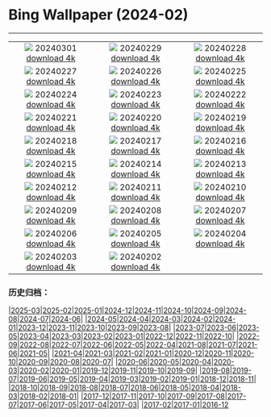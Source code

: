# Bing Wallpaper (2024-02)
**************
| | | |
| :----: | :----: | :----: |
| ![](https://www.bing.com/th?id=OHR.Schmetterlingswiese_ZH-CN3740804088_1920x1080.jpg) 20240301 [download 4k](https://www.bing.com/th?id=OHR.Schmetterlingswiese_ZH-CN3740804088_UHD.jpg) | ![](https://www.bing.com/th?id=OHR.LeapingSquirrel_ZH-CN9112090462_1920x1080.jpg) 20240229 [download 4k](https://www.bing.com/th?id=OHR.LeapingSquirrel_ZH-CN9112090462_UHD.jpg) | ![](https://www.bing.com/th?id=OHR.BamburghCastleUK_ZH-CN3201531782_1920x1080.jpg) 20240228 [download 4k](https://www.bing.com/th?id=OHR.BamburghCastleUK_ZH-CN3201531782_UHD.jpg) |
| ![](https://www.bing.com/th?id=OHR.PolarBearCubs_ZH-CN2913942257_1920x1080.jpg) 20240227 [download 4k](https://www.bing.com/th?id=OHR.PolarBearCubs_ZH-CN2913942257_UHD.jpg) | ![](https://www.bing.com/th?id=OHR.GrandCanyonWinter_ZH-CN2640803517_1920x1080.jpg) 20240226 [download 4k](https://www.bing.com/th?id=OHR.GrandCanyonWinter_ZH-CN2640803517_UHD.jpg) | ![](https://www.bing.com/th?id=OHR.MtPrevostDuncan_ZH-CN2333619635_1920x1080.jpg) 20240225 [download 4k](https://www.bing.com/th?id=OHR.MtPrevostDuncan_ZH-CN2333619635_UHD.jpg) |
| ![](https://www.bing.com/th?id=OHR.LaternFestival2024_ZH-CN8050981828_1920x1080.jpg) 20240224 [download 4k](https://www.bing.com/th?id=OHR.LaternFestival2024_ZH-CN8050981828_UHD.jpg) | ![](https://www.bing.com/th?id=OHR.HaghartsinMonastery_ZH-CN1705226096_1920x1080.jpg) 20240223 [download 4k](https://www.bing.com/th?id=OHR.HaghartsinMonastery_ZH-CN1705226096_UHD.jpg) | ![](https://www.bing.com/th?id=OHR.BrightonBoxes_ZH-CN0947219018_1920x1080.jpg) 20240222 [download 4k](https://www.bing.com/th?id=OHR.BrightonBoxes_ZH-CN0947219018_UHD.jpg) |
| ![](https://www.bing.com/th?id=OHR.YosemiteFirefall_ZH-CN2236242565_1920x1080.jpg) 20240221 [download 4k](https://www.bing.com/th?id=OHR.YosemiteFirefall_ZH-CN2236242565_UHD.jpg) | ![](https://www.bing.com/th?id=OHR.PeakDistrictNP_ZH-CN1987784653_1920x1080.jpg) 20240220 [download 4k](https://www.bing.com/th?id=OHR.PeakDistrictNP_ZH-CN1987784653_UHD.jpg) | ![](https://www.bing.com/th?id=OHR.CarnavalTenerife_ZH-CN1559136778_1920x1080.jpg) 20240219 [download 4k](https://www.bing.com/th?id=OHR.CarnavalTenerife_ZH-CN1559136778_UHD.jpg) |
| ![](https://www.bing.com/th?id=OHR.DominicaWhales_ZH-CN1293650397_1920x1080.jpg) 20240218 [download 4k](https://www.bing.com/th?id=OHR.DominicaWhales_ZH-CN1293650397_UHD.jpg) | ![](https://www.bing.com/th?id=OHR.LakeDolomites_ZH-CN2317113886_1920x1080.jpg) 20240217 [download 4k](https://www.bing.com/th?id=OHR.LakeDolomites_ZH-CN2317113886_UHD.jpg) | ![](https://www.bing.com/th?id=OHR.BackyardBird_ZH-CN0522695977_1920x1080.jpg) 20240216 [download 4k](https://www.bing.com/th?id=OHR.BackyardBird_ZH-CN0522695977_UHD.jpg) |
| ![](https://www.bing.com/th?id=OHR.HippopotamusDay_ZH-CN0518367336_1920x1080.jpg) 20240215 [download 4k](https://www.bing.com/th?id=OHR.HippopotamusDay_ZH-CN0518367336_UHD.jpg) | ![](https://www.bing.com/th?id=OHR.BowingCrane_ZH-CN0143761293_1920x1080.jpg) 20240214 [download 4k](https://www.bing.com/th?id=OHR.BowingCrane_ZH-CN0143761293_UHD.jpg) | ![](https://www.bing.com/th?id=OHR.MarignyBeads_ZH-CN9346804869_1920x1080.jpg) 20240213 [download 4k](https://www.bing.com/th?id=OHR.MarignyBeads_ZH-CN9346804869_UHD.jpg) |
| ![](https://www.bing.com/th?id=OHR.GiantTortoise_ZH-CN9220903689_1920x1080.jpg) 20240212 [download 4k](https://www.bing.com/th?id=OHR.GiantTortoise_ZH-CN9220903689_UHD.jpg) | ![](https://www.bing.com/th?id=OHR.FolegandrosGreece_ZH-CN7803666477_1920x1080.jpg) 20240211 [download 4k](https://www.bing.com/th?id=OHR.FolegandrosGreece_ZH-CN7803666477_UHD.jpg) | ![](https://www.bing.com/th?id=OHR.SpringFestival2024_ZH-CN7514007541_1920x1080.jpg) 20240210 [download 4k](https://www.bing.com/th?id=OHR.SpringFestival2024_ZH-CN7514007541_UHD.jpg) |
| ![](https://www.bing.com/th?id=OHR.ChineseNewYearEve2024_ZH-CN7153418405_1920x1080.jpg) 20240209 [download 4k](https://www.bing.com/th?id=OHR.ChineseNewYearEve2024_ZH-CN7153418405_UHD.jpg) | ![](https://www.bing.com/th?id=OHR.MtHoodOregon_ZH-CN6068357532_1920x1080.jpg) 20240208 [download 4k](https://www.bing.com/th?id=OHR.MtHoodOregon_ZH-CN6068357532_UHD.jpg) | ![](https://www.bing.com/th?id=OHR.StJamesPool_ZH-CN5930624359_1920x1080.jpg) 20240207 [download 4k](https://www.bing.com/th?id=OHR.StJamesPool_ZH-CN5930624359_UHD.jpg) |
| ![](https://www.bing.com/th?id=OHR.LakeTahoeRock_ZH-CN5770740919_1920x1080.jpg) 20240206 [download 4k](https://www.bing.com/th?id=OHR.LakeTahoeRock_ZH-CN5770740919_UHD.jpg) | ![](https://www.bing.com/th?id=OHR.LakeBledSunrise_ZH-CN5580697031_1920x1080.jpg) 20240205 [download 4k](https://www.bing.com/th?id=OHR.LakeBledSunrise_ZH-CN5580697031_UHD.jpg) | ![](https://www.bing.com/th?id=OHR.DevetashkaCave_ZH-CN5186222166_1920x1080.jpg) 20240204 [download 4k](https://www.bing.com/th?id=OHR.DevetashkaCave_ZH-CN5186222166_UHD.jpg) |
| ![](https://www.bing.com/th?id=OHR.VeniceCarnival_ZH-CN4965898587_1920x1080.jpg) 20240203 [download 4k](https://www.bing.com/th?id=OHR.VeniceCarnival_ZH-CN4965898587_UHD.jpg) | ![](https://www.bing.com/th?id=OHR.AlpineMarmot_ZH-CN3818584615_1920x1080.jpg) 20240202 [download 4k](https://www.bing.com/th?id=OHR.AlpineMarmot_ZH-CN3818584615_UHD.jpg) |  |

### 历史归档：

|[2025-03](bing/2025-03/2025-03.md)|[2025-02](bing/2025-02/2025-02.md)|[2025-01](bing/2025-01/2025-01.md)|[2024-12](bing/2024-12/2024-12.md)|[2024-11](bing/2024-11/2024-11.md)|[2024-10](bing/2024-10/2024-10.md)|[2024-09](bing/2024-09/2024-09.md)|[2024-08](bing/2024-08/2024-08.md)|[2024-07](bing/2024-07/2024-07.md)|[2024-06](bing/2024-06/2024-06.md)|
|[2024-05](bing/2024-05/2024-05.md)|[2024-04](bing/2024-04/2024-04.md)|[2024-03](bing/2024-03/2024-03.md)|[2024-02](bing/2024-02/2024-02.md)|[2024-01](bing/2024-01/2024-01.md)|[2023-12](bing/2023-12/2023-12.md)|[2023-11](bing/2023-11/2023-11.md)|[2023-10](bing/2023-10/2023-10.md)|[2023-09](bing/2023-09/2023-09.md)|[2023-08](bing/2023-08/2023-08.md)|
|[2023-07](bing/2023-07/2023-07.md)|[2023-06](bing/2023-06/2023-06.md)|[2023-05](bing/2023-05/2023-05.md)|[2023-04](bing/2023-04/2023-04.md)|[2023-03](bing/2023-03/2023-03.md)|[2023-02](bing/2023-02/2023-02.md)|[2023-01](bing/2023-01/2023-01.md)|[2022-12](bing/2022-12/2022-12.md)|[2022-11](bing/2022-11/2022-11.md)|[2022-10](bing/2022-10/2022-10.md)|
|[2022-09](bing/2022-09/2022-09.md)|[2022-08](bing/2022-08/2022-08.md)|[2022-07](bing/2022-07/2022-07.md)|[2022-06](bing/2022-06/2022-06.md)|[2022-05](bing/2022-05/2022-05.md)|[2022-04](bing/2022-04/2022-04.md)|[2021-08](bing/2021-08/2021-08.md)|[2021-07](bing/2021-07/2021-07.md)|[2021-06](bing/2021-06/2021-06.md)|[2021-05](bing/2021-05/2021-05.md)|
|[2021-04](bing/2021-04/2021-04.md)|[2021-03](bing/2021-03/2021-03.md)|[2021-02](bing/2021-02/2021-02.md)|[2021-01](bing/2021-01/2021-01.md)|[2020-12](bing/2020-12/2020-12.md)|[2020-11](bing/2020-11/2020-11.md)|[2020-10](bing/2020-10/2020-10.md)|[2020-09](bing/2020-09/2020-09.md)|[2020-08](bing/2020-08/2020-08.md)|[2020-07](bing/2020-07/2020-07.md)|
|[2020-06](bing/2020-06/2020-06.md)|[2020-05](bing/2020-05/2020-05.md)|[2020-04](bing/2020-04/2020-04.md)|[2020-03](bing/2020-03/2020-03.md)|[2020-02](bing/2020-02/2020-02.md)|[2020-01](bing/2020-01/2020-01.md)|[2019-12](bing/2019-12/2019-12.md)|[2019-11](bing/2019-11/2019-11.md)|[2019-10](bing/2019-10/2019-10.md)|[2019-09](bing/2019-09/2019-09.md)|
|[2019-08](bing/2019-08/2019-08.md)|[2019-07](bing/2019-07/2019-07.md)|[2019-06](bing/2019-06/2019-06.md)|[2019-05](bing/2019-05/2019-05.md)|[2019-04](bing/2019-04/2019-04.md)|[2019-03](bing/2019-03/2019-03.md)|[2019-02](bing/2019-02/2019-02.md)|[2019-01](bing/2019-01/2019-01.md)|[2018-12](bing/2018-12/2018-12.md)|[2018-11](bing/2018-11/2018-11.md)|
|[2018-10](bing/2018-10/2018-10.md)|[2018-09](bing/2018-09/2018-09.md)|[2018-08](bing/2018-08/2018-08.md)|[2018-07](bing/2018-07/2018-07.md)|[2018-06](bing/2018-06/2018-06.md)|[2018-05](bing/2018-05/2018-05.md)|[2018-04](bing/2018-04/2018-04.md)|[2018-03](bing/2018-03/2018-03.md)|[2018-02](bing/2018-02/2018-02.md)|[2018-01](bing/2018-01/2018-01.md)|
|[2017-12](bing/2017-12/2017-12.md)|[2017-11](bing/2017-11/2017-11.md)|[2017-10](bing/2017-10/2017-10.md)|[2017-09](bing/2017-09/2017-09.md)|[2017-08](bing/2017-08/2017-08.md)|[2017-07](bing/2017-07/2017-07.md)|[2017-06](bing/2017-06/2017-06.md)|[2017-05](bing/2017-05/2017-05.md)|[2017-04](bing/2017-04/2017-04.md)|[2017-03](bing/2017-03/2017-03.md)|
|[2017-02](bing/2017-02/2017-02.md)|[2017-01](bing/2017-01/2017-01.md)|[2016-12](bing/2016-12/2016-12.md)